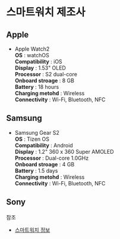 # 스마트워치 제조사

## Apple
- Apple Watch2  
**OS** : watchOS  
**Compatibility** : iOS  
**Display** : 1.53" OLED  
**Processor** : S2 dual-core  
**Onboard stroage** : 8 GB  
**Battery** : 18 hours  
**Charging metohd** : Wireless  
**Connectivity** : Wi-Fi, Bluetooth, NFC  

## Samsung
- Samsung Gear S2  
**OS** : Tizen OS  
**Compatibility** : Android  
**Display** : 1.2" 360 x 360 Super AMOLED  
**Processor** : Dual-core 1.0GHz  
**Onboard stroage** : 4 GB  
**Battery** : 1.5 days  
**Charging metohd** : Wireless  
**Connectivity** : Wi-Fi, Bluetooth, NFC  
## Sony

참조
- [스마트워치 정보](http://www.techradar.com/news/wearables/best-smart-watches-what-s-the-best-wearable-tech-for-you-1154074)

